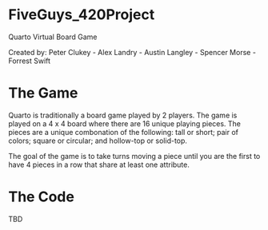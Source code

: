 # FiveGuys_420Project
Quarto Virtual Board Game

Created by: 
Peter Clukey -
Alex Landry -
Austin Langley -
Spencer Morse -
Forrest Swift

# The Game
Quarto is traditionally a board game played by 2 players. The game is played on a 4 x 4 board where there are 16 unique playing pieces. The pieces are a unique combonation of the following: tall or short; pair of colors; square or circular; and hollow-top or solid-top. 

The goal of the game is to take turns moving a piece until you are the first to have 4 pieces in a row that share at least one attribute.

# The Code
TBD
